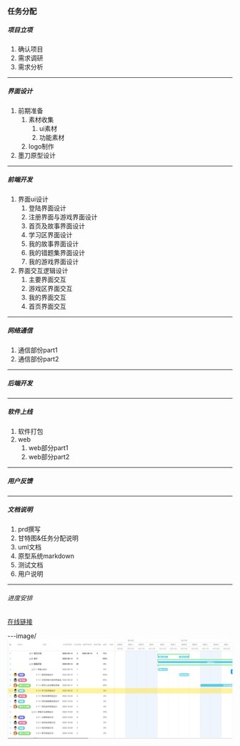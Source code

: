 ### 任务分配

##### 项目立项
1. 确认项目
2. 需求调研
3. 需求分析
----


##### 界面设计
1. 前期准备
    1. 素材收集
        1. ui素材
        2. 功能素材
    2. logo制作
2. 墨刀原型设计
---


##### 前端开发
1. 界面ui设计
    1. 登陆界面设计
    2. 注册界面与游戏界面设计
    3. 首页及故事界面设计
    4. 学习区界面设计
    5. 我的故事界面设计
    6. 我的错题集界面设计
    7. 我的游戏界面设计
2. 界面交互逻辑设计
    1. 主要界面交互
    2. 游戏区界面交互
    3. 我的界面交互
    4. 首页界面交互
---


##### 网络通信
1. 通信部份part1 
2. 通信部份part2
---


##### 后端开发
---


##### 软件上线
1. 软件打包
2. web
    1. web部分part1
    2. web部分part2
---


##### 用户反馈
---


##### 文档说明
1. prd撰写
2. 甘特图&任务分配说明
3. uml文档
4. 原型系统markdown
5. 测试文档
6. 用户说明
---


###### 进度安排
[在线链接](https://gantt.mindsup.cn/share/LOQlW4SbK)


---image/
![](image/甘特图.png)






    








